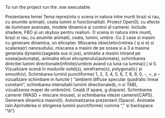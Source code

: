 To run the project run the .exe executable.

Prezentarea temei
	Tema reprezinta o scena in natura intre munti brazi si rau, cu anumite animatii, ceata lumini si functionalitati. Proiect OpenGL cu efecte de iluminare avansate, modele dinamice și control al camerei. Include shadere, FBO și un skybox pentru realism.
	O scena in natura intre munti, brazi si rau, cu anumite animatii, ceata, lumini, umbre. Cu 2 case si masini cu generare dinamica, un elicopter.
	Miscarea obiectelor(rotirea ( q si e) si scalarea(r) nanosuitului, miscarea a masini de pe sosea si a 3 a masina generata dynamic(sageata sus si jos), animatie a masini intrand pe sosea(automata), animatia elicei elicopterului(automata), schimbarea directiei lumini directionale(infinite)/umbrei avand ca luna ca lumina)( j si l). Vizualizare scenă în modurile solid(z), wireframe(x), polygonal(c) și smooth(v). Schimbarea luminii punctiforme( 1, 2, 3, 4, 5, 6, 7, 8, 9, 0, -, =, p – vizualizare schimbare in functie ) “ambient diffuse specular quadratic linear constant”, schimbarea intensitatii luminii directionale(b, n si TAB), vizualizarea mapei de umbre(m). Ceață (f apare, g dispare). Schimbarea camerei (WASD + miscare mouse), si schimbarea vitezei camerei(CAPS). Generare dinamica masini(t). Automatizarea prezentarii (Space). Animatie rain.Aprinderea si stingerea luminii punctiforme( comma “,” si backspace “\b”)
